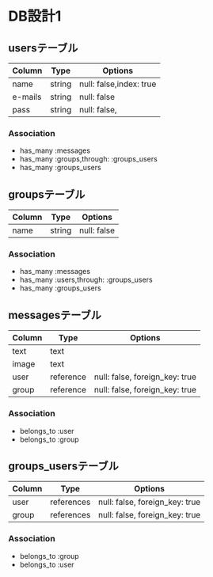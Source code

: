 # DB設計1

## usersテーブル

|Column|Type|Options|
|------|----|-------|
|name|string|null: false,index: true |
|e-mails|string|null: false|
|pass|string|null: false,|

### Association
- has_many :messages
- has_many :groups,through: :groups_users
- has_many :groups_users

## groupsテーブル

|Column|Type|Options|
|------|----|-------|
|name|string|null: false|

### Association
- has_many :messages
- has_many :users,through: :groups_users
- has_many :groups_users

## messagesテーブル

|Column|Type|Options|
|------|----|-------|
|text|text||
|image|text||
|user|reference|null: false, foreign_key: true|
|group|reference|null: false, foreign_key: true|

### Association
- belongs_to :user
- belongs_to :group

## groups_usersテーブル

|Column|Type|Options|
|------|----|-------|
|user|references|null: false, foreign_key: true|
|group|references|null: false, foreign_key: true|

### Association
- belongs_to :group
- belongs_to :user